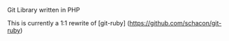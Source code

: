 Git Library written in PHP

This is currently a 1:1 rewrite of [git-ruby] (https://github.com/schacon/git-ruby)
